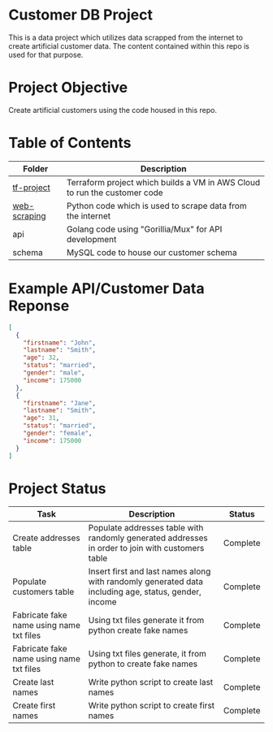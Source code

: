 # Customer DB Project

This is a data project which utilizes data scrapped from the internet to create artificial customer data. The content contained within this repo is used for that purpose.

# Project Objective

Create artificial customers using the code housed in this repo.

# Table of Contents

| Folder                                                                                         | Description                                                               |
| ---------------------------------------------------------------------------------------------- | ------------------------------------------------------------------------- |
| [tf-project](https://github.com/divineloss/customer-database-project/tree/main/tf-project)     | Terraform project which builds a VM in AWS Cloud to run the customer code |
| [web-scraping](https://github.com/divineloss/customer-database-project/tree/main/web-scraping) | Python code which is used to scrape data from the internet                |
| api                                                                                            | Golang code using "Gorillia/Mux" for API development                      |
| schema                                                                                         | MySQL code to house our customer schema                                   |

# Example API/Customer Data Reponse

```json
[
  {
    "firstname": "John",
    "lastname": "Smith",
    "age": 32,
    "status": "married",
    "gender": "male",
    "income": 175000
  },
  {
    "firstname": "Jane",
    "lastname": "Smith",
    "age": 31,
    "status": "married",
    "gender": "female",
    "income": 175000
  }
]
```

# Project Status

| Task                                     | Description                                                                                          | Status   |
| ---------------------------------------- | ---------------------------------------------------------------------------------------------------- | -------- |
| Create addresses table                   | Populate addresses table with randomly generated addresses in order to join with customers table     | Complete |
| Populate customers table                 | Insert first and last names along with randomly generated data including age, status, gender, income | Complete |
| Fabricate fake name using name txt files | Using txt files generate it from python create fake names                                            | Complete |
| Fabricate fake name using name txt files | Using txt files generate, it from python to create fake names                                        | Complete |
| Create last names                        | Write python script to create last names                                                             | Complete |
| Create first names                       | Write python script to create first names                                                            | Complete |
